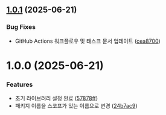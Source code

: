 ## [1.0.1](https://github.com/grapefruitgreentealoe/library-with-cursor-test/compare/v1.0.0...v1.0.1) (2025-06-21)


### Bug Fixes

* GitHub Actions 워크플로우 및 태스크 문서 업데이트 ([cea8700](https://github.com/grapefruitgreentealoe/library-with-cursor-test/commit/cea8700cb2bf162bec13075ef8bbc48d234e2c0e))

# 1.0.0 (2025-06-21)


### Features

* 초기 라이브러리 설정 완료 ([57878ff](https://github.com/grapefruitgreentealoe/library-with-cursor-test/commit/57878ff9bb94958438d5e0771dcc47e1bfaaadcb))
* 패키지 이름을 스코프가 있는 이름으로 변경 ([24b7ac9](https://github.com/grapefruitgreentealoe/library-with-cursor-test/commit/24b7ac9e8bc9b04978fbad06907d6a9dfc035e34))
